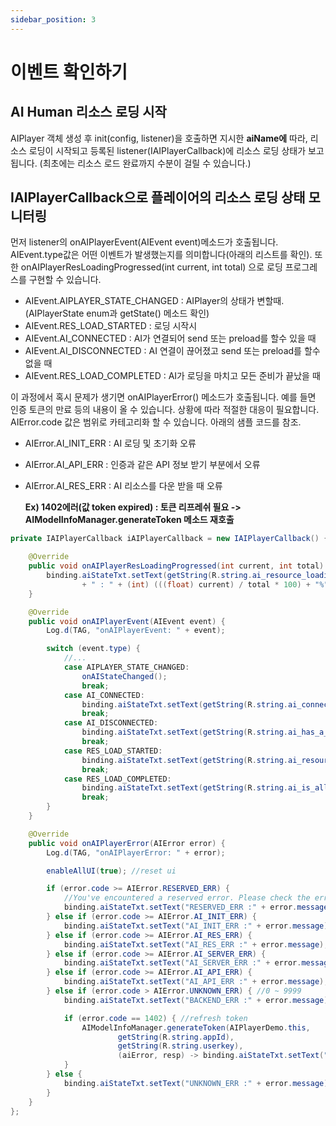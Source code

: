 ```yaml
---
sidebar_position: 3
---
```


# 이벤트 확인하기

## AI Human 리소스 로딩 시작 

AIPlayer 객체 생성 후 init(config, listener)을 호출하면 지시한 **aiName에** 따라, 리소스 로딩이 시작되고 등록된 listener(IAIPlayerCallback)에 리소스 로딩 상태가 보고됩니다. (최초에는 리소스 로드 완료까지 수분이 걸릴 수 있습니다.)

## IAIPlayerCallback으로 플레이어의 리소스 로딩 상태 모니터링

먼저 listener의 onAIPlayerEvent(AIEvent event)메소드가 호출됩니다. AIEvent.type값은 어떤 이벤트가 발생했는지를 의미합니다(아래의 리스트를 확인). 또한 onAIPlayerResLoadingProgressed(int current, int total) 으로 로딩 프로그레스를 구현할 수 있습니다.

- AIEvent.AIPLAYER_STATE_CHANGED : AIPlayer의 상태가 변할때. (AIPlayerState enum과 getState() 메소드 확인)
- AIEvent.RES_LOAD_STARTED : 로딩 시작시 
- AIEvent.AI_CONNECTED : AI가 연결되어 send 또는 preload를 할수 있을 때 
- AIEvent.AI_DISCONNECTED : AI 연결이 끊어졌고 send 또는 preload를 할수 없을 때 
- AIEvent.RES_LOAD_COMPLETED : AI가 로딩을 마치고 모든 준비가 끝났을 때

이 과정에서 혹시 문제가 생기면 onAIPlayerError() 메소드가 호출됩니다. 예를 들면 인증 토큰의 만료 등의 내용이 올 수 있습니다. 상황에 따라 적절한 대응이 필요합니다. AIError.code 값은 범위로 카테고리화 할 수 있습니다. 아래의 샘플 코드를 참조. 

- AIError.AI_INIT_ERR : AI 로딩 및 초기화 오류 
- AIError.AI_API_ERR : 인증과 같은 API 정보 받기 부분에서 오류 
- AIError.AI_RES_ERR : AI 리소스를 다운 받을 때 오류 
  
  **Ex) 1402에러(값 token expired) : 토큰 리프레쉬 필요 -> AIModelInfoManager.generateToken 메소드 재호출**

```java
private IAIPlayerCallback iAIPlayerCallback = new IAIPlayerCallback() {

    @Override
    public void onAIPlayerResLoadingProgressed(int current, int total) {
        binding.aiStateTxt.setText(getString(R.string.ai_resource_loading)
                + " : " + (int) (((float) current) / total * 100) + "%");
    }

    @Override
    public void onAIPlayerEvent(AIEvent event) {
        Log.d(TAG, "onAIPlayerEvent: " + event);

        switch (event.type) {
            //...
            case AIPLAYER_STATE_CHANGED:
                onAIStateChanged();
                break;
            case AI_CONNECTED:
                binding.aiStateTxt.setText(getString(R.string.ai_connected));
                break;
            case AI_DISCONNECTED:
                binding.aiStateTxt.setText(getString(R.string.ai_has_a_problem_and_is_recovering));
                break;
            case RES_LOAD_STARTED:
                binding.aiStateTxt.setText(getString(R.string.ai_resource_loading_started));
                break;
            case RES_LOAD_COMPLETED:
                binding.aiStateTxt.setText(getString(R.string.ai_is_all_set));
                break;
        }
    }

    @Override
    public void onAIPlayerError(AIError error) {
        Log.d(TAG, "onAIPlayerError: " + error);

        enableAllUI(true); //reset ui

        if (error.code >= AIError.RESERVED_ERR) {
            //You've encountered a reserved error. Please check the error list!
            binding.aiStateTxt.setText("RESERVED_ERR :" + error.message);
        } else if (error.code >= AIError.AI_INIT_ERR) {
            binding.aiStateTxt.setText("AI_INIT_ERR :" + error.message);
        } else if (error.code >= AIError.AI_RES_ERR) {
            binding.aiStateTxt.setText("AI_RES_ERR :" + error.message);
        } else if (error.code >= AIError.AI_SERVER_ERR) {
            binding.aiStateTxt.setText("AI_SERVER_ERR :" + error.message);
        } else if (error.code >= AIError.AI_API_ERR) {
            binding.aiStateTxt.setText("AI_API_ERR :" + error.message);
        } else if (error.code > AIError.UNKNOWN_ERR) { //0 ~ 9999
            binding.aiStateTxt.setText("BACKEND_ERR :" + error.message);

            if (error.code == 1402) { //refresh token
                AIModelInfoManager.generateToken(AIPlayerDemo.this,
                        getString(R.string.appId),
                        getString(R.string.userkey),
                        (aiError, resp) -> binding.aiStateTxt.setText("Token ref finished " + resp));
            }
        } else {
            binding.aiStateTxt.setText("UNKNOWN_ERR :" + error.message);
        }
    }
};
```
